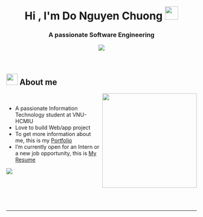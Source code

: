 	
<h1 align="center"><b>Hi , I'm Do Nguyen Chuong </b><img src="https://media.giphy.com/media/hvRJCLFzcasrR4ia7z/giphy.gif" width="35"></h1>
<h3 align="center">A passionate Software Engineering</h3>
<!--  -->
<p align="center">
  <a href="https://github.com/DenverCoder1/readme-typing-svg">
    <img src="https://readme-typing-svg.herokuapp.com?font=Time+New+Roman&color=cyan&size=25&center=true&vCenter=true&width=600&height=100&lines=Do+Nguyen+Chuong..&hearts;++;Self-taught+Software+Engineer,;Information+Technology+Student,;Active+Learner/Researcher,;Love+to+learn+new+stuffs..<3">
  </a>
</p>



<br>



	
## <picture><img src = "https://media.giphy.com/media/Cmr1OMJ2FN0B2/giphy.gif?cid=790b7611b3ji742s4rltlpkabt6hjxjd9o8k5y66bdzh6nfy&ep=v1_gifs_search&rid=giphy.gif&ct=g" width = 30px></picture> **About me**  
<picture> <img align="right" src="https://camo.githubusercontent.com/d1e9733ec79822bcadf8b9a1035840ee511e2f022fe9f652cc163db23dc171d3/68747470733a2f2f6d656469612e67697068792e636f6d2f6d656469612f53576f536b4e36447854737a71494b4571762f67697068792e676966" width = 250px></picture>

<br>

- A passionate Information Technology student at VNU-HCMIU
- Love to build Web/app project
- To get more information about me, this is my [Portfolio](https://www.linkedin.com/in/dnchuong1712/)
- I’m currently open for an Intern or a new job opportunity, this is [My Resume](https://imterest.vercel.app/CV_Chuong_Do.pdf)

![](https://komarev.com/ghpvc/?username=dnchuong17)
<br>

<br>
<br>
<br>
<br>

---
